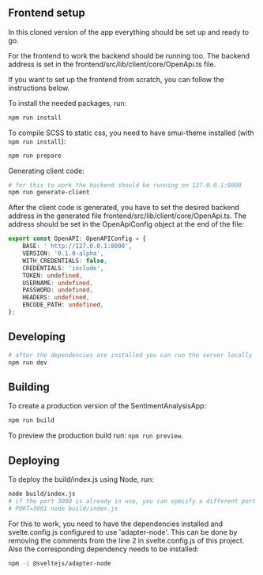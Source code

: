 ## Frontend setup
In this cloned version of the app everything should be set up and ready to go.

For the frontend to work the backend should be running too.
The backend address is set in the frontend/src/lib/client/core/OpenApi.ts file.

If you want to set up the frontend from scratch, you can follow the instructions below.

To install the needed packages, run:
```bash
npm run install
```

To compile SCSS to static css, you need to have smui-theme installed (with ```npm run install```):
```bash
npm run prepare
```

Generating client code:
```bash
# for this to work the backend should be running on 127.0.0.1:8000
npm run generate-client
```
After the client code is generated, you have to set the desired backend address in the generated file
frontend/src/lib/client/core/OpenApi.ts. The address should be set in the OpenApiConfig object at the end of the file:
```typescript
export const OpenAPI: OpenAPIConfig = {
    BASE: ' http://127.0.0.1:8000',
    VERSION: '0.1.0-alpha',
    WITH_CREDENTIALS: false,
    CREDENTIALS: 'include',
    TOKEN: undefined,
    USERNAME: undefined,
    PASSWORD: undefined,
    HEADERS: undefined,
    ENCODE_PATH: undefined,
};
```

## Developing
```bash
# after the dependencies are installed you can run the server locally
npm run dev
```

## Building
To create a production version of the SentimentAnalysisApp:
```bash
npm run build
```

To preview the production build run: `npm run preview`.

## Deploying
To deploy the build/index.js using Node, run:
```bash
node build/index.js
# if the port 3000 is already in use, you can specify a different port
# PORT=3001 node build/index.js
```
For this to work, you need to have the dependencies installed and svelte.config.js configured to use 'adapter-node'.
This can be done by removing the comments from the line 2 in svelte.config.js of this project.
Also the corresponding dependency needs to be installed:
```bash
npm -i @sveltejs/adapter-node
```


